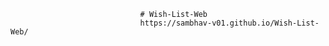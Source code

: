                                  # Wish-List-Web
                                 https://sambhav-v01.github.io/Wish-List-Web/
